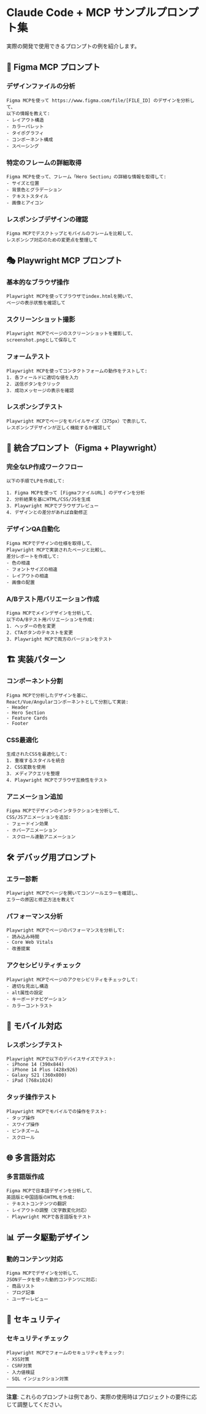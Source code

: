 # Claude Code + MCP サンプルプロンプト集

実際の開発で使用できるプロンプトの例を紹介します。

## 🎨 Figma MCP プロンプト

### デザインファイルの分析

```
Figma MCPを使って https://www.figma.com/file/[FILE_ID] のデザインを分析して、
以下の情報を教えて:
- レイアウト構造
- カラーパレット
- タイポグラフィ
- コンポーネント構成
- スペーシング
```

### 特定のフレームの詳細取得

```
Figma MCPを使って、フレーム「Hero Section」の詳細な情報を取得して:
- サイズと位置
- 背景色とグラデーション
- テキストスタイル
- 画像とアイコン
```

### レスポンシブデザインの確認

```
Figma MCPでデスクトップとモバイルのフレームを比較して、
レスポンシブ対応のための変更点を整理して
```

## 🎭 Playwright MCP プロンプト

### 基本的なブラウザ操作

```
Playwright MCPを使ってブラウザでindex.htmlを開いて、
ページの表示状態を確認して
```

### スクリーンショット撮影

```
Playwright MCPでページのスクリーンショットを撮影して、
screenshot.pngとして保存して
```

### フォームテスト

```
Playwright MCPを使ってコンタクトフォームの動作をテストして:
1. 各フィールドに適切な値を入力
2. 送信ボタンをクリック
3. 成功メッセージの表示を確認
```

### レスポンシブテスト

```
Playwright MCPでページをモバイルサイズ（375px）で表示して、
レスポンシブデザインが正しく機能するか確認して
```

## 🔄 統合プロンプト（Figma + Playwright）

### 完全なLP作成ワークフロー

```
以下の手順でLPを作成して:

1. Figma MCPを使って [FigmaファイルURL] のデザインを分析
2. 分析結果を基にHTML/CSS/JSを生成
3. Playwright MCPでブラウザプレビュー
4. デザインとの差分があれば自動修正
```

### デザインQA自動化

```
Figma MCPでデザインの仕様を取得して、
Playwright MCPで実装されたページと比較し、
差分レポートを作成して:
- 色の相違
- フォントサイズの相違
- レイアウトの相違
- 画像の配置
```

### A/Bテスト用バリエーション作成

```
Figma MCPでメインデザインを分析して、
以下のA/Bテスト用バリエーションを作成:
1. ヘッダーの色を変更
2. CTAボタンのテキストを変更
3. Playwright MCPで両方のバージョンをテスト
```

## 🏗️ 実装パターン

### コンポーネント分割

```
Figma MCPで分析したデザインを基に、
React/Vue/Angularコンポーネントとして分割して実装:
- Header
- Hero Section
- Feature Cards
- Footer
```

### CSS最適化

```
生成されたCSSを最適化して:
1. 重複するスタイルを統合
2. CSS変数を使用
3. メディアクエリを整理
4. Playwright MCPでブラウザ互換性をテスト
```

### アニメーション追加

```
Figma MCPでデザインのインタラクションを分析して、
CSS/JSアニメーションを追加:
- フェードイン効果
- ホバーアニメーション
- スクロール連動アニメーション
```

## 🛠️ デバッグ用プロンプト

### エラー診断

```
Playwright MCPでページを開いてコンソールエラーを確認し、
エラーの原因と修正方法を教えて
```

### パフォーマンス分析

```
Playwright MCPでページのパフォーマンスを分析して:
- 読み込み時間
- Core Web Vitals
- 改善提案
```

### アクセシビリティチェック

```
Playwright MCPでページのアクセシビリティをチェックして:
- 適切な見出し構造
- alt属性の設定
- キーボードナビゲーション
- カラーコントラスト
```

## 📱 モバイル対応

### レスポンシブテスト

```
Playwright MCPで以下のデバイスサイズでテスト:
- iPhone 14 (390x844)
- iPhone 14 Plus (428x926)
- Galaxy S21 (360x800)
- iPad (768x1024)
```

### タッチ操作テスト

```
Playwright MCPでモバイルでの操作をテスト:
- タップ操作
- スワイプ操作
- ピンチズーム
- スクロール
```

## 🌐 多言語対応

### 多言語版作成

```
Figma MCPで日本語デザインを分析して、
英語版と中国語版のHTMLを作成:
- テキストコンテンツの翻訳
- レイアウトの調整（文字数変化対応）
- Playwright MCPで各言語版をテスト
```

## 📊 データ駆動デザイン

### 動的コンテンツ対応

```
Figma MCPでデザインを分析して、
JSONデータを使った動的コンテンツに対応:
- 商品リスト
- ブログ記事
- ユーザーレビュー
```

## 🔐 セキュリティ

### セキュリティチェック

```
Playwright MCPでフォームのセキュリティをチェック:
- XSS対策
- CSRF対策
- 入力値検証
- SQL インジェクション対策
```

---

**注意**: これらのプロンプトは例であり、実際の使用時はプロジェクトの要件に応じて調整してください。